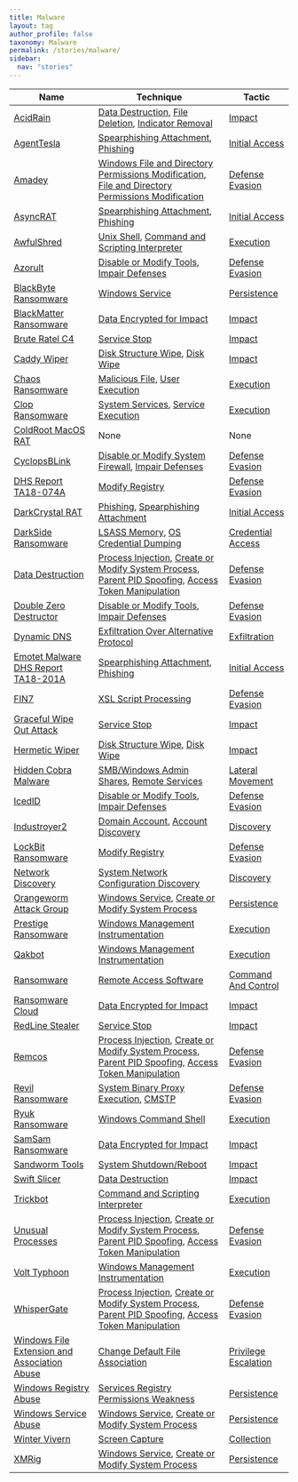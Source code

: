 ```yaml
---
title: Malware
layout: tag
author_profile: false
taxonomy: Malware
permalink: /stories/malware/
sidebar:
  nav: "stories"
---
```


| Name        | Technique   | Tactic       |
| ----------- | ----------- |--------------|
| [AcidRain](/stories/acidrain/) | [Data Destruction](/tags/#data-destruction), [File Deletion](/tags/#file-deletion), [Indicator Removal](/tags/#indicator-removal) | [Impact](/tags/#impact) |
| [AgentTesla](/stories/agenttesla/) | [Spearphishing Attachment](/tags/#spearphishing-attachment), [Phishing](/tags/#phishing) | [Initial Access](/tags/#initial-access) |
| [Amadey](/stories/amadey/) | [Windows File and Directory Permissions Modification](/tags/#windows-file-and-directory-permissions-modification), [File and Directory Permissions Modification](/tags/#file-and-directory-permissions-modification) | [Defense Evasion](/tags/#defense-evasion) |
| [AsyncRAT](/stories/asyncrat/) | [Spearphishing Attachment](/tags/#spearphishing-attachment), [Phishing](/tags/#phishing) | [Initial Access](/tags/#initial-access) |
| [AwfulShred](/stories/awfulshred/) | [Unix Shell](/tags/#unix-shell), [Command and Scripting Interpreter](/tags/#command-and-scripting-interpreter) | [Execution](/tags/#execution) |
| [Azorult](/stories/azorult/) | [Disable or Modify Tools](/tags/#disable-or-modify-tools), [Impair Defenses](/tags/#impair-defenses) | [Defense Evasion](/tags/#defense-evasion) |
| [BlackByte Ransomware](/stories/blackbyte_ransomware/) | [Windows Service](/tags/#windows-service) | [Persistence](/tags/#persistence) |
| [BlackMatter Ransomware](/stories/blackmatter_ransomware/) | [Data Encrypted for Impact](/tags/#data-encrypted-for-impact) | [Impact](/tags/#impact) |
| [Brute Ratel C4](/stories/brute_ratel_c4/) | [Service Stop](/tags/#service-stop) | [Impact](/tags/#impact) |
| [Caddy Wiper](/stories/caddy_wiper/) | [Disk Structure Wipe](/tags/#disk-structure-wipe), [Disk Wipe](/tags/#disk-wipe) | [Impact](/tags/#impact) |
| [Chaos Ransomware](/stories/chaos_ransomware/) | [Malicious File](/tags/#malicious-file), [User Execution](/tags/#user-execution) | [Execution](/tags/#execution) |
| [Clop Ransomware](/stories/clop_ransomware/) | [System Services](/tags/#system-services), [Service Execution](/tags/#service-execution) | [Execution](/tags/#execution) |
| [ColdRoot MacOS RAT]() | None | None |
| [CyclopsBLink](/stories/cyclopsblink/) | [Disable or Modify System Firewall](/tags/#disable-or-modify-system-firewall), [Impair Defenses](/tags/#impair-defenses) | [Defense Evasion](/tags/#defense-evasion) |
| [DHS Report TA18-074A](/stories/dhs_report_ta18-074a/) | [Modify Registry](/tags/#modify-registry) | [Defense Evasion](/tags/#defense-evasion) |
| [DarkCrystal RAT](/stories/darkcrystal_rat/) | [Phishing](/tags/#phishing), [Spearphishing Attachment](/tags/#spearphishing-attachment) | [Initial Access](/tags/#initial-access) |
| [DarkSide Ransomware](/stories/darkside_ransomware/) | [LSASS Memory](/tags/#lsass-memory), [OS Credential Dumping](/tags/#os-credential-dumping) | [Credential Access](/tags/#credential-access) |
| [Data Destruction](/stories/data_destruction/) | [Process Injection](/tags/#process-injection), [Create or Modify System Process](/tags/#create-or-modify-system-process), [Parent PID Spoofing](/tags/#parent-pid-spoofing), [Access Token Manipulation](/tags/#access-token-manipulation) | [Defense Evasion](/tags/#defense-evasion) |
| [Double Zero Destructor](/stories/double_zero_destructor/) | [Disable or Modify Tools](/tags/#disable-or-modify-tools), [Impair Defenses](/tags/#impair-defenses) | [Defense Evasion](/tags/#defense-evasion) |
| [Dynamic DNS](/stories/dynamic_dns/) | [Exfiltration Over Alternative Protocol](/tags/#exfiltration-over-alternative-protocol) | [Exfiltration](/tags/#exfiltration) |
| [Emotet Malware  DHS Report TA18-201A ](/stories/emotet_malware__dhs_report_ta18-201a_/) | [Spearphishing Attachment](/tags/#spearphishing-attachment), [Phishing](/tags/#phishing) | [Initial Access](/tags/#initial-access) |
| [FIN7](/stories/fin7/) | [XSL Script Processing](/tags/#xsl-script-processing) | [Defense Evasion](/tags/#defense-evasion) |
| [Graceful Wipe Out Attack](/stories/graceful_wipe_out_attack/) | [Service Stop](/tags/#service-stop) | [Impact](/tags/#impact) |
| [Hermetic Wiper](/stories/hermetic_wiper/) | [Disk Structure Wipe](/tags/#disk-structure-wipe), [Disk Wipe](/tags/#disk-wipe) | [Impact](/tags/#impact) |
| [Hidden Cobra Malware](/stories/hidden_cobra_malware/) | [SMB/Windows Admin Shares](/tags/#smb/windows-admin-shares), [Remote Services](/tags/#remote-services) | [Lateral Movement](/tags/#lateral-movement) |
| [IcedID](/stories/icedid/) | [Disable or Modify Tools](/tags/#disable-or-modify-tools), [Impair Defenses](/tags/#impair-defenses) | [Defense Evasion](/tags/#defense-evasion) |
| [Industroyer2](/stories/industroyer2/) | [Domain Account](/tags/#domain-account), [Account Discovery](/tags/#account-discovery) | [Discovery](/tags/#discovery) |
| [LockBit Ransomware](/stories/lockbit_ransomware/) | [Modify Registry](/tags/#modify-registry) | [Defense Evasion](/tags/#defense-evasion) |
| [Network Discovery](/stories/network_discovery/) | [System Network Configuration Discovery](/tags/#system-network-configuration-discovery) | [Discovery](/tags/#discovery) |
| [Orangeworm Attack Group](/stories/orangeworm_attack_group/) | [Windows Service](/tags/#windows-service), [Create or Modify System Process](/tags/#create-or-modify-system-process) | [Persistence](/tags/#persistence) |
| [Prestige Ransomware](/stories/prestige_ransomware/) | [Windows Management Instrumentation](/tags/#windows-management-instrumentation) | [Execution](/tags/#execution) |
| [Qakbot](/stories/qakbot/) | [Windows Management Instrumentation](/tags/#windows-management-instrumentation) | [Execution](/tags/#execution) |
| [Ransomware](/stories/ransomware/) | [Remote Access Software](/tags/#remote-access-software) | [Command And Control](/tags/#command-and-control) |
| [Ransomware Cloud](/stories/ransomware_cloud/) | [Data Encrypted for Impact](/tags/#data-encrypted-for-impact) | [Impact](/tags/#impact) |
| [RedLine Stealer](/stories/redline_stealer/) | [Service Stop](/tags/#service-stop) | [Impact](/tags/#impact) |
| [Remcos](/stories/remcos/) | [Process Injection](/tags/#process-injection), [Create or Modify System Process](/tags/#create-or-modify-system-process), [Parent PID Spoofing](/tags/#parent-pid-spoofing), [Access Token Manipulation](/tags/#access-token-manipulation) | [Defense Evasion](/tags/#defense-evasion) |
| [Revil Ransomware](/stories/revil_ransomware/) | [System Binary Proxy Execution](/tags/#system-binary-proxy-execution), [CMSTP](/tags/#cmstp) | [Defense Evasion](/tags/#defense-evasion) |
| [Ryuk Ransomware](/stories/ryuk_ransomware/) | [Windows Command Shell](/tags/#windows-command-shell) | [Execution](/tags/#execution) |
| [SamSam Ransomware](/stories/samsam_ransomware/) | [Data Encrypted for Impact](/tags/#data-encrypted-for-impact) | [Impact](/tags/#impact) |
| [Sandworm Tools](/stories/sandworm_tools/) | [System Shutdown/Reboot](/tags/#system-shutdown/reboot) | [Impact](/tags/#impact) |
| [Swift Slicer](/stories/swift_slicer/) | [Data Destruction](/tags/#data-destruction) | [Impact](/tags/#impact) |
| [Trickbot](/stories/trickbot/) | [Command and Scripting Interpreter](/tags/#command-and-scripting-interpreter) | [Execution](/tags/#execution) |
| [Unusual Processes](/stories/unusual_processes/) | [Process Injection](/tags/#process-injection), [Create or Modify System Process](/tags/#create-or-modify-system-process), [Parent PID Spoofing](/tags/#parent-pid-spoofing), [Access Token Manipulation](/tags/#access-token-manipulation) | [Defense Evasion](/tags/#defense-evasion) |
| [Volt Typhoon](/stories/volt_typhoon/) | [Windows Management Instrumentation](/tags/#windows-management-instrumentation) | [Execution](/tags/#execution) |
| [WhisperGate](/stories/whispergate/) | [Process Injection](/tags/#process-injection), [Create or Modify System Process](/tags/#create-or-modify-system-process), [Parent PID Spoofing](/tags/#parent-pid-spoofing), [Access Token Manipulation](/tags/#access-token-manipulation) | [Defense Evasion](/tags/#defense-evasion) |
| [Windows File Extension and Association Abuse](/stories/windows_file_extension_and_association_abuse/) | [Change Default File Association](/tags/#change-default-file-association) | [Privilege Escalation](/tags/#privilege-escalation) |
| [Windows Registry Abuse](/stories/windows_registry_abuse/) | [Services Registry Permissions Weakness](/tags/#services-registry-permissions-weakness) | [Persistence](/tags/#persistence) |
| [Windows Service Abuse](/stories/windows_service_abuse/) | [Windows Service](/tags/#windows-service), [Create or Modify System Process](/tags/#create-or-modify-system-process) | [Persistence](/tags/#persistence) |
| [Winter Vivern](/stories/winter_vivern/) | [Screen Capture](/tags/#screen-capture) | [Collection](/tags/#collection) |
| [XMRig](/stories/xmrig/) | [Windows Service](/tags/#windows-service), [Create or Modify System Process](/tags/#create-or-modify-system-process) | [Persistence](/tags/#persistence) |